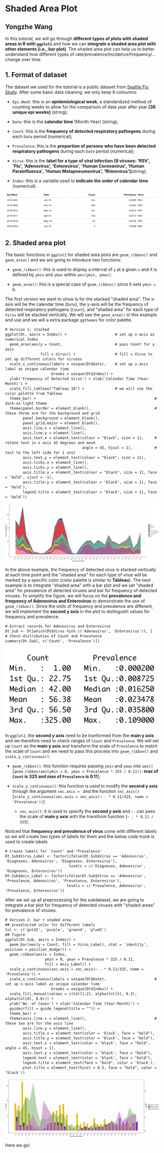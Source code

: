 # Shaded Area Plot
## Yongzhe Wang

In this tutorial, we will go through __different types of plots with shaded areas in R with `ggplot2`__ and how we can __integrate a shaded area plot with other elements (i.e., bar plot)__. The shaded area plot can help us to better understand how different types of rate/prevalence/incidence/frequency/... change over time.

## 1. Format of dataset
The dataset we used for the tutorial is a public dataset from [Seattle Flu Study](https://seattleflu.org/pathogens). After some basic data cleaning, we only keep 6 coloumns:

- `Epi.Week`: this is an __epidemiological week__, a standardized method of counting weeks to allow for the comparison of data year after year __[36 unique epi weeks]__ (string); 

- `Date`: this is the __calendar time__ (Month-Year) (string);

- `Count`: this is the __frequency of detected respiratory pathogens__ during each `Date` period (numerical); 

- `Prevalence`: this is the __proportion of persons who have been detected respiratory pathogens__ during each `Date` period (numerical); 

- `Virus`: this is the __label for a type of viral infection__ __[8 viruses: 'RSV', 'Flu', 'Adenovirus', 'Enterovirus', 'Human Coronavirus', 'Human Parainfluenza', 'Human Metapneumovirus', 'Rhinovirus']__(string);

- `Index`: this is a variable used to __indicate the order of calendar time__ (numerical).

![](https://github.com/YzwIsALaity/Shaded-Area-Plot-Tutorial-in-R/blob/4a3120d1ac3cbfd5a5d7068b3f941a0867650eb0/Dataset.png)

## 2. Shaded area plot
The basic functions in `ggplot2` for shaded area plots are `geom_ribbon()` and `geom_area()` and we are going to introduce two functions:

- `geom_ribbon()`: this is used to display a interval of `y` at a given `x` and it is defined by `ymin` and `ymax` within `aes(ymin, ymax)`;

- `geom_area()`: this is a special case of `geom_ribbon()` since it sets `ymin = 0`.

The first version we want to show is for the stacked "shaded area". The x-axis will be the calendar time (`Date`), the y-axis will be the frequency of detected respiratory pathogens (`Count`), and "shaded area" for each type of `Virus` will be stacked vertically. We will use the `geom_area()` in this example and use and we will a extra package `ggthemes` for color palette.
```
# Version 1: stacked
ggplot(Dt, aes(x = Index)) +                      # set up x-axis as numerical Index
  geom_area(aes(y = Count,                        # pass Count for y axis
                fill = Virus)) +                  # fill = Virus to set up different colors for viruses
  scale_x_continuous(labels = unique(Dt$Date),    # set up x-axis label as unique calendar time 
                     breaks = unique(Dt$Index)) + 
  ylab('Frequency of Detected Virus') + xlab('Calendar Time (Year-Month)') + 
  scale_fill_tableau("Tableau 10") +              # we will use the color palette from Tableau
  theme_bw() +                                                      # dark-on-light theme
  theme(panel.border = element_blank(),                             # these three are for the background and grid
        panel.background = element_blank(),                    
        panel.grid.major = element_blank(), 
        axis.line.x = element_line(),                               
        axis.line.y = element_line(),
        axis.text.x = element_text(colour = "black", size = 11,     # rotate text in x axis 45 degrees and move 
                                   angle = 45, hjust = 1),          # text to the left side for 1 unit 
        axis.text.y = element_text(colour = "black", size = 11),
        axis.ticks.x = element_line(),                              
        axis.ticks.y = element_line(),
        axis.title.x = element_text(colour = "black", size = 11, face = 'bold', vjust = -1),                              
        axis.title.y = element_text(colour = "black", size = 11, face = 'bold'),
        legend.title = element_text(colour = "black", size = 11, face = 'bold'))  
```
![](https://github.com/YzwIsALaity/Shaded-Area-Plot-Tutorial-in-R/blob/4a3120d1ac3cbfd5a5d7068b3f941a0867650eb0/Version%201.jpeg)

In the above example, the frequency of detected virus is stacked vertically at each time point and the "shaded area" for each type of virus will be marked by a specific color (color palette is similar to __Tableau__). The next example is to integrate "shaded area" with a bar plot and we set "shaded area" for prevalence of detected viruses and bar for frequency of detected viruses. To simplify the figure, we will focus on the __prevalence and frequency of Adenovirus and Enterovirus__ to demonstrate the use of `geom_ribbon()`. Since the units of frequency and prevalence are different, we will implement the __second y axis__ in the plot to distinguish values for frequency and prevalence.
```
# Extract records for Adenovirus and Enterovirus
Dt.Sub <- Dt[which(Dt$Virus %in% c('Adenovirus', 'Enterovirus')), ]
# Check distribution of Count and Prevalence
summary(Dt.Sub[, c('Count', 'Prevalence')])
```
![](https://github.com/YzwIsALaity/Shaded-Area-Plot-Tutorial-in-R/blob/4a3120d1ac3cbfd5a5d7068b3f941a0867650eb0/Distribution.png)

In `ggplot2`, the __second y axis__ need to be tranformed from the __main y axis__ and we therefore need to check ranges of `Count` and `Prevalence`. We will set up `Count` as the __main y axis__ and transform the scale of `Prevalence` to match the scale of `Count` and we need to pass this process into `geom_ribbon()` and `scale_y_continuous()`:

- `geom_ribbon()`: this function requires passing `ymin` and `ymax` into `aes()` [`geom_ribbon(aes(ymin = 0, ymax = Prevalence * 325 / 0.11))`: __max of `Count` is 325 and max of `Prevalence` is 0.11__];

- `scale_y_continuous()`: this function is used to modify the __second y axis__ through the argument `sec.axis = ` and the function `sec_axis()` [`scale_y_continuous(sec.axis = sec_axis(~ . * 0.11/325, name = 'Prevalence'))`]

  + `sec_axis()`: it is used to specify the __second y axis__ and `~.` can pass the scale of __main y axis__ with the transform function (`~ . * 0.11 / 325`).

Noticed that __frequency and prevalence of virus__ come with different labels so we will create two types of labels for them and the below code trunk is used to create labels.
```
# Create labels for 'Count' and 'Prevalence' 
Dt.Sub$Virus_Label <- factor(ifelse(Dt.Sub$Virus == 'Adenovirus', 'Diagnoses, Adenovirus', 'Diagnoses, Enterovirus'), 
                             levels = c('Diagnoses, Adenovirus', 'Diagnoses, Enterovirus'))
Dt.Sub$Axis_Label <- factor(ifelse(Dt.Sub$Virus == 'Adenovirus', 'Prevalence, Adenovirus', 'Prevalence, Enterovirus'), 
                            levels = c('Prevalence, Adenovirus', 'Prevalence, Enterovirus'))
```
After we set up all preprocessing for the subdataset, we are going to integrate a bar plot for frequency of detected viruses with "shaded areas" for prevalence of viruses.
```
# Version 2: bar + shaded area
## preselected color for different labels
Col <- c('gold2', 'purple', 'green4', 'plum3')
## figure
ggplot(Dt.Sub, aes(x = Index)) + 
  geom_bar(aes(y = Count, fill = Virus_Label), stat = 'identity', position = position_dodge()) +
  geom_ribbon(aes(x = Index, 
                  ymin = 0, ymax = Prevalence * 325 / 0.11, 
                  fill = Axis_Label)) + 
  scale_y_continuous(sec.axis = sec_axis(~ . * 0.11/325, name = 'Prevalence')) + 
  scale_x_continuous(labels = unique(Dt$Date),                      # set up x-axis label as unique calendar time 
                     breaks = unique(Dt$Index)) + 
  scale_fill_manual(values = c(Col[1:2], alpha(Col[3], 0.3), alpha(Col[4], 0.6))) + 
  ylab('No. of Cases') + xlab('Calendar Time (Year-Month)') + 
  guides(fill = guide_legend(title = "")) + 
  theme_bw() +
  theme(axis.line.x = element_line(),                               # these two are for the axis line
        axis.line.y = element_line(),
        axis.title.x = element_text(color = 'black', face = "bold"),
        axis.title.y = element_text(color = 'black', face = "bold"),
        axis.text.x = element_text(color = 'black', face = "bold", angle = 45, hjust = 1),
        axis.text.y = element_text(color = 'black', face = "bold"),
        legend.text = element_text(color = 'black', face = "bold"),
        legend.title = element_text(face = "bold", color = 'black'),
        plot.title = element_text(hjust = 0.5, face = "bold", color = 'black'))
```
![](https://github.com/YzwIsALaity/Shaded-Area-Plot-Tutorial-in-R/blob/4a3120d1ac3cbfd5a5d7068b3f941a0867650eb0/Version%202.jpeg)

Here we go!




















































































